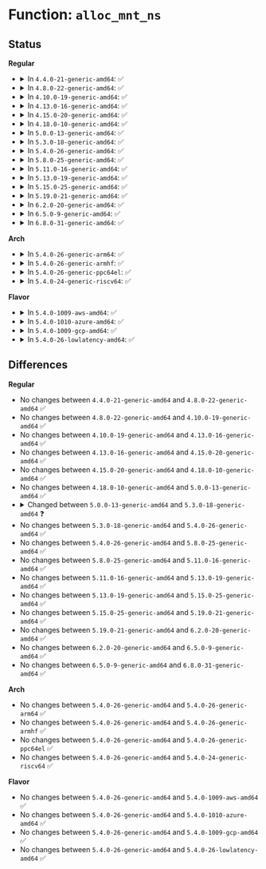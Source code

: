 # Function: <code>alloc_mnt_ns</code>

## Status
<b>Regular</b>
<ul>
<li>
<details>
<summary>In <code>4.4.0-21-generic-amd64</code>: ✅</summary>

```c
struct mnt_namespace * alloc_mnt_ns(struct user_namespace * user_ns)
```

```json
{
  "name": "alloc_mnt_ns",
  "collision_type": "Unique Static",
  "inline_type": "No",
  "funcs": [
    {
      "addr": 18446744071581120160,
      "name": "alloc_mnt_ns",
      "external": false,
      "loc": "fs/namespace.c:2753",
      "file": "fs/namespace.c",
      "inline": "seen, unknown",
      "caller_inline": [],
      "caller_func": [
        "fs/namespace.c:copy_mnt_ns"
      ]
    }
  ],
  "symbols": [
    {
      "addr": 18446744071581120160,
      "name": "alloc_mnt_ns",
      "section": ".text",
      "bind": "STB_LOCAL",
      "size": 215
    }
  ]
}
```
</details>
</li>
<li>
<details>
<summary>In <code>4.8.0-22-generic-amd64</code>: ✅</summary>

```c
struct mnt_namespace * alloc_mnt_ns(struct user_namespace * user_ns)
```

```json
{
  "name": "alloc_mnt_ns",
  "collision_type": "Unique Static",
  "inline_type": "No",
  "funcs": [
    {
      "addr": 18446744071581285904,
      "name": "alloc_mnt_ns",
      "external": false,
      "loc": "fs/namespace.c:2740",
      "file": "fs/namespace.c",
      "inline": "seen, unknown",
      "caller_inline": [],
      "caller_func": [
        "fs/namespace.c:copy_mnt_ns"
      ]
    }
  ],
  "symbols": [
    {
      "addr": 18446744071581285904,
      "name": "alloc_mnt_ns",
      "section": ".text",
      "bind": "STB_LOCAL",
      "size": 215
    }
  ]
}
```
</details>
</li>
<li>
<details>
<summary>In <code>4.10.0-19-generic-amd64</code>: ✅</summary>

```c
struct mnt_namespace * alloc_mnt_ns(struct user_namespace * user_ns)
```

```json
{
  "name": "alloc_mnt_ns",
  "collision_type": "Unique Static",
  "inline_type": "No",
  "funcs": [
    {
      "addr": 18446744071581364464,
      "name": "alloc_mnt_ns",
      "external": false,
      "loc": "fs/namespace.c:2870",
      "file": "fs/namespace.c",
      "inline": "seen, unknown",
      "caller_inline": [],
      "caller_func": [
        "fs/namespace.c:copy_mnt_ns"
      ]
    }
  ],
  "symbols": [
    {
      "addr": 18446744071581364464,
      "name": "alloc_mnt_ns",
      "section": ".text",
      "bind": "STB_LOCAL",
      "size": 319
    }
  ]
}
```
</details>
</li>
<li>
<details>
<summary>In <code>4.13.0-16-generic-amd64</code>: ✅</summary>

```c
struct mnt_namespace * alloc_mnt_ns(struct user_namespace * user_ns)
```

```json
{
  "name": "alloc_mnt_ns",
  "collision_type": "Unique Static",
  "inline_type": "No",
  "funcs": [
    {
      "addr": 18446744071581419840,
      "name": "alloc_mnt_ns",
      "external": false,
      "loc": "fs/namespace.c:2812",
      "file": "fs/namespace.c",
      "inline": "seen, unknown",
      "caller_inline": [],
      "caller_func": [
        "fs/namespace.c:copy_mnt_ns"
      ]
    }
  ],
  "symbols": [
    {
      "addr": 18446744071581419840,
      "name": "alloc_mnt_ns",
      "section": ".text",
      "bind": "STB_LOCAL",
      "size": 326
    }
  ]
}
```
</details>
</li>
<li>
<details>
<summary>In <code>4.15.0-20-generic-amd64</code>: ✅</summary>

```c
struct mnt_namespace * alloc_mnt_ns(struct user_namespace * user_ns)
```

```json
{
  "name": "alloc_mnt_ns",
  "collision_type": "Unique Static",
  "inline_type": "No",
  "funcs": [
    {
      "addr": 18446744071581561456,
      "name": "alloc_mnt_ns",
      "external": false,
      "loc": "fs/namespace.c:2885",
      "file": "fs/namespace.c",
      "inline": "seen, unknown",
      "caller_inline": [],
      "caller_func": [
        "fs/namespace.c:copy_mnt_ns"
      ]
    }
  ],
  "symbols": [
    {
      "addr": 18446744071581561456,
      "name": "alloc_mnt_ns",
      "section": ".text",
      "bind": "STB_LOCAL",
      "size": 326
    }
  ]
}
```
</details>
</li>
<li>
<details>
<summary>In <code>4.18.0-10-generic-amd64</code>: ✅</summary>

```c
struct mnt_namespace * alloc_mnt_ns(struct user_namespace * user_ns)
```

```json
{
  "name": "alloc_mnt_ns",
  "collision_type": "Unique Static",
  "inline_type": "No",
  "funcs": [
    {
      "addr": 18446744071581717600,
      "name": "alloc_mnt_ns",
      "external": false,
      "loc": "fs/namespace.c:2916",
      "file": "fs/namespace.c",
      "inline": "seen, unknown",
      "caller_inline": [],
      "caller_func": [
        "fs/namespace.c:copy_mnt_ns"
      ]
    }
  ],
  "symbols": [
    {
      "addr": 18446744071581717600,
      "name": "alloc_mnt_ns",
      "section": ".text",
      "bind": "STB_LOCAL",
      "size": 326
    }
  ]
}
```
</details>
</li>
<li>
<details>
<summary>In <code>5.0.0-13-generic-amd64</code>: ✅</summary>

```c
struct mnt_namespace * alloc_mnt_ns(struct user_namespace * user_ns)
```

```json
{
  "name": "alloc_mnt_ns",
  "collision_type": "Unique Static",
  "inline_type": "No",
  "funcs": [
    {
      "addr": 18446744071581804400,
      "name": "alloc_mnt_ns",
      "external": false,
      "loc": "fs/namespace.c:2888",
      "file": "fs/namespace.c",
      "inline": "seen, unknown",
      "caller_inline": [],
      "caller_func": [
        "fs/namespace.c:copy_mnt_ns"
      ]
    }
  ],
  "symbols": [
    {
      "addr": 18446744071581804400,
      "name": "alloc_mnt_ns",
      "section": ".text",
      "bind": "STB_LOCAL",
      "size": 326
    }
  ]
}
```
</details>
</li>
<li>
<details>
<summary>In <code>5.3.0-18-generic-amd64</code>: ✅</summary>

```c
struct mnt_namespace * alloc_mnt_ns(struct user_namespace * user_ns, bool anon)
```

```json
{
  "name": "alloc_mnt_ns",
  "collision_type": "Unique Static",
  "inline_type": "No",
  "funcs": [
    {
      "addr": 18446744071581923696,
      "name": "alloc_mnt_ns",
      "external": false,
      "loc": "fs/namespace.c:3155",
      "file": "fs/namespace.c",
      "inline": "seen, unknown",
      "caller_inline": [],
      "caller_func": [
        "fs/namespace.c:__ia32_sys_fsmount",
        "fs/namespace.c:__x64_sys_fsmount",
        "fs/namespace.c:mount_subtree",
        "fs/namespace.c:copy_mnt_ns",
        "fs/namespace.c:open_detached_copy",
        "fs/namespace.c:mnt_init"
      ]
    }
  ],
  "symbols": [
    {
      "addr": 18446744071581923696,
      "name": "alloc_mnt_ns",
      "section": ".text",
      "bind": "STB_LOCAL",
      "size": 303
    }
  ]
}
```
</details>
</li>
<li>
<details>
<summary>In <code>5.4.0-26-generic-amd64</code>: ✅</summary>

```c
struct mnt_namespace * alloc_mnt_ns(struct user_namespace * user_ns, bool anon)
```

```json
{
  "name": "alloc_mnt_ns",
  "collision_type": "Unique Static",
  "inline_type": "No",
  "funcs": [
    {
      "addr": 18446744071581996096,
      "name": "alloc_mnt_ns",
      "external": false,
      "loc": "fs/namespace.c:3186",
      "file": "fs/namespace.c",
      "inline": "seen, unknown",
      "caller_inline": [],
      "caller_func": [
        "fs/namespace.c:__ia32_sys_fsmount",
        "fs/namespace.c:__x64_sys_fsmount",
        "fs/namespace.c:mount_subtree",
        "fs/namespace.c:copy_mnt_ns",
        "fs/namespace.c:open_detached_copy",
        "fs/namespace.c:mnt_init"
      ]
    }
  ],
  "symbols": [
    {
      "addr": 18446744071581996096,
      "name": "alloc_mnt_ns",
      "section": ".text",
      "bind": "STB_LOCAL",
      "size": 303
    }
  ]
}
```
</details>
</li>
<li>
<details>
<summary>In <code>5.8.0-25-generic-amd64</code>: ✅</summary>

```c
struct mnt_namespace * alloc_mnt_ns(struct user_namespace * user_ns, bool anon)
```

```json
{
  "name": "alloc_mnt_ns",
  "collision_type": "Unique Static",
  "inline_type": "No",
  "funcs": [
    {
      "addr": 18446744071582231296,
      "name": "alloc_mnt_ns",
      "external": false,
      "loc": "fs/namespace.c:3244",
      "file": "fs/namespace.c",
      "inline": "seen, unknown",
      "caller_inline": [],
      "caller_func": [
        "fs/namespace.c:init_mount_tree",
        "fs/namespace.c:__do_sys_fsmount",
        "fs/namespace.c:mount_subtree",
        "fs/namespace.c:copy_mnt_ns",
        "fs/namespace.c:open_detached_copy"
      ]
    }
  ],
  "symbols": [
    {
      "addr": 18446744071582231296,
      "name": "alloc_mnt_ns",
      "section": ".text",
      "bind": "STB_LOCAL",
      "size": 316
    }
  ]
}
```
</details>
</li>
<li>
<details>
<summary>In <code>5.11.0-16-generic-amd64</code>: ✅</summary>

```c
struct mnt_namespace * alloc_mnt_ns(struct user_namespace * user_ns, bool anon)
```

```json
{
  "name": "alloc_mnt_ns",
  "collision_type": "Unique Static",
  "inline_type": "No",
  "funcs": [
    {
      "addr": 18446744071582280976,
      "name": "alloc_mnt_ns",
      "external": false,
      "loc": "fs/namespace.c:3266",
      "file": "fs/namespace.c",
      "inline": "seen, unknown",
      "caller_inline": [],
      "caller_func": [
        "fs/namespace.c:init_mount_tree",
        "fs/namespace.c:__do_sys_fsmount",
        "fs/namespace.c:mount_subtree",
        "fs/namespace.c:copy_mnt_ns",
        "fs/namespace.c:open_detached_copy"
      ]
    }
  ],
  "symbols": [
    {
      "addr": 18446744071582280976,
      "name": "alloc_mnt_ns",
      "section": ".text",
      "bind": "STB_LOCAL",
      "size": 374
    }
  ]
}
```
</details>
</li>
<li>
<details>
<summary>In <code>5.13.0-19-generic-amd64</code>: ✅</summary>

```c
struct mnt_namespace * alloc_mnt_ns(struct user_namespace * user_ns, bool anon)
```

```json
{
  "name": "alloc_mnt_ns",
  "collision_type": "Unique Static",
  "inline_type": "No",
  "funcs": [
    {
      "addr": 18446744071582306832,
      "name": "alloc_mnt_ns",
      "external": false,
      "loc": "fs/namespace.c:3299",
      "file": "fs/namespace.c",
      "inline": "seen, unknown",
      "caller_inline": [],
      "caller_func": [
        "fs/namespace.c:__do_sys_fsmount",
        "fs/namespace.c:mount_subtree",
        "fs/namespace.c:copy_mnt_ns",
        "fs/namespace.c:__do_sys_open_tree",
        "fs/namespace.c:mnt_init"
      ]
    }
  ],
  "symbols": [
    {
      "addr": 18446744071582306832,
      "name": "alloc_mnt_ns",
      "section": ".text",
      "bind": "STB_LOCAL",
      "size": 374
    }
  ]
}
```
</details>
</li>
<li>
<details>
<summary>In <code>5.15.0-25-generic-amd64</code>: ✅</summary>

```c
struct mnt_namespace * alloc_mnt_ns(struct user_namespace * user_ns, bool anon)
```

```json
{
  "name": "alloc_mnt_ns",
  "collision_type": "Unique Static",
  "inline_type": "No",
  "funcs": [
    {
      "addr": 18446744071582626272,
      "name": "alloc_mnt_ns",
      "external": false,
      "loc": "fs/namespace.c:3373",
      "file": "fs/namespace.c",
      "inline": "seen, unknown",
      "caller_inline": [],
      "caller_func": [
        "fs/namespace.c:__do_sys_fsmount",
        "fs/namespace.c:mount_subtree",
        "fs/namespace.c:copy_mnt_ns",
        "fs/namespace.c:__do_sys_open_tree",
        "fs/namespace.c:mnt_init"
      ]
    }
  ],
  "symbols": [
    {
      "addr": 18446744071582626272,
      "name": "alloc_mnt_ns",
      "section": ".text",
      "bind": "STB_LOCAL",
      "size": 374
    }
  ]
}
```
</details>
</li>
<li>
<details>
<summary>In <code>5.19.0-21-generic-amd64</code>: ✅</summary>

```c
struct mnt_namespace * alloc_mnt_ns(struct user_namespace * user_ns, bool anon)
```

```json
{
  "name": "alloc_mnt_ns",
  "collision_type": "Unique Static",
  "inline_type": "No",
  "funcs": [
    {
      "addr": 18446744071583164992,
      "name": "alloc_mnt_ns",
      "external": false,
      "loc": "fs/namespace.c:3416",
      "file": "fs/namespace.c",
      "inline": "seen, unknown",
      "caller_inline": [],
      "caller_func": [
        "fs/namespace.c:__do_sys_fsmount",
        "fs/namespace.c:mount_subtree",
        "fs/namespace.c:copy_mnt_ns",
        "fs/namespace.c:open_detached_copy",
        "fs/namespace.c:mnt_init"
      ]
    }
  ],
  "symbols": [
    {
      "addr": 18446744071583164992,
      "name": "alloc_mnt_ns",
      "section": ".text",
      "bind": "STB_LOCAL",
      "size": 379
    }
  ]
}
```
</details>
</li>
<li>
<details>
<summary>In <code>6.2.0-20-generic-amd64</code>: ✅</summary>

```c
struct mnt_namespace * alloc_mnt_ns(struct user_namespace * user_ns, bool anon)
```

```json
{
  "name": "alloc_mnt_ns",
  "collision_type": "Unique Static",
  "inline_type": "No",
  "funcs": [
    {
      "addr": 18446744071583741104,
      "name": "alloc_mnt_ns",
      "external": false,
      "loc": "fs/namespace.c:3521",
      "file": "fs/namespace.c",
      "inline": "seen, unknown",
      "caller_inline": [],
      "caller_func": [
        "fs/namespace.c:__do_sys_fsmount",
        "fs/namespace.c:mount_subtree",
        "fs/namespace.c:copy_mnt_ns",
        "fs/namespace.c:open_detached_copy",
        "fs/namespace.c:mnt_init"
      ]
    }
  ],
  "symbols": [
    {
      "addr": 18446744071583741104,
      "name": "alloc_mnt_ns",
      "section": ".text",
      "bind": "STB_LOCAL",
      "size": 379
    }
  ]
}
```
</details>
</li>
<li>
<details>
<summary>In <code>6.5.0-9-generic-amd64</code>: ✅</summary>

```c
struct mnt_namespace * alloc_mnt_ns(struct user_namespace * user_ns, bool anon)
```

```json
{
  "name": "alloc_mnt_ns",
  "collision_type": "Unique Static",
  "inline_type": "No",
  "funcs": [
    {
      "addr": 18446744071583957680,
      "name": "alloc_mnt_ns",
      "external": false,
      "loc": "fs/namespace.c:3708",
      "file": "fs/namespace.c",
      "inline": "seen, unknown",
      "caller_inline": [],
      "caller_func": [
        "fs/namespace.c:__do_sys_fsmount",
        "fs/namespace.c:mount_subtree",
        "fs/namespace.c:copy_mnt_ns",
        "fs/namespace.c:open_detached_copy",
        "fs/namespace.c:mnt_init"
      ]
    }
  ],
  "symbols": [
    {
      "addr": 18446744071583957680,
      "name": "alloc_mnt_ns",
      "section": ".text",
      "bind": "STB_LOCAL",
      "size": 379
    }
  ]
}
```
</details>
</li>
<li>
<details>
<summary>In <code>6.8.0-31-generic-amd64</code>: ✅</summary>

```c
struct mnt_namespace * alloc_mnt_ns(struct user_namespace * user_ns, bool anon)
```

```json
{
  "name": "alloc_mnt_ns",
  "collision_type": "Unique Static",
  "inline_type": "No",
  "funcs": [
    {
      "addr": 18446744071584167296,
      "name": "alloc_mnt_ns",
      "external": false,
      "loc": "fs/namespace.c:3725",
      "file": "fs/namespace.c",
      "inline": "seen, unknown",
      "caller_inline": [],
      "caller_func": [
        "fs/namespace.c:__do_sys_fsmount",
        "fs/namespace.c:mount_subtree",
        "fs/namespace.c:copy_mnt_ns",
        "fs/namespace.c:open_detached_copy",
        "fs/namespace.c:mnt_init"
      ]
    }
  ],
  "symbols": [
    {
      "addr": 18446744071584167296,
      "name": "alloc_mnt_ns",
      "section": ".text",
      "bind": "STB_LOCAL",
      "size": 364
    }
  ]
}
```
</details>
</li>
</ul>
<b>Arch</b>
<ul>
<li>
<details>
<summary>In <code>5.4.0-26-generic-arm64</code>: ✅</summary>

```c
struct mnt_namespace * alloc_mnt_ns(struct user_namespace * user_ns, bool anon)
```

```json
{
  "name": "alloc_mnt_ns",
  "collision_type": "Unique Static",
  "inline_type": "No",
  "funcs": [
    {
      "addr": 18446603336493517856,
      "name": "alloc_mnt_ns",
      "external": false,
      "loc": "fs/namespace.c:3186",
      "file": "fs/namespace.c",
      "inline": "seen, unknown",
      "caller_inline": [],
      "caller_func": [
        "fs/namespace.c:__arm64_sys_fsmount",
        "fs/namespace.c:mount_subtree",
        "fs/namespace.c:copy_mnt_ns",
        "fs/namespace.c:__arm64_sys_open_tree",
        "fs/namespace.c:mnt_init"
      ]
    }
  ],
  "symbols": [
    {
      "addr": 18446603336493517856,
      "name": "alloc_mnt_ns",
      "section": ".text",
      "bind": "STB_LOCAL",
      "size": 368
    }
  ]
}
```
</details>
</li>
<li>
<details>
<summary>In <code>5.4.0-26-generic-armhf</code>: ✅</summary>

```c
struct mnt_namespace * alloc_mnt_ns(struct user_namespace * user_ns, bool anon)
```

```json
{
  "name": "alloc_mnt_ns",
  "collision_type": "Unique Static",
  "inline_type": "No",
  "funcs": [
    {
      "addr": 3227068736,
      "name": "alloc_mnt_ns",
      "external": false,
      "loc": "fs/namespace.c:3186",
      "file": "fs/namespace.c",
      "inline": "seen, unknown",
      "caller_inline": [],
      "caller_func": [
        "fs/namespace.c:__se_sys_fsmount",
        "fs/namespace.c:mount_subtree",
        "fs/namespace.c:copy_mnt_ns",
        "fs/namespace.c:__se_sys_open_tree",
        "fs/namespace.c:mnt_init"
      ]
    }
  ],
  "symbols": [
    {
      "addr": 3227068736,
      "name": "alloc_mnt_ns",
      "section": ".text",
      "bind": "STB_LOCAL",
      "size": 360
    }
  ]
}
```
</details>
</li>
<li>
<details>
<summary>In <code>5.4.0-26-generic-ppc64el</code>: ✅</summary>

```c
struct mnt_namespace * alloc_mnt_ns(struct user_namespace * user_ns, bool anon)
```

```json
{
  "name": "alloc_mnt_ns",
  "collision_type": "Unique Static",
  "inline_type": "No",
  "funcs": [
    {
      "addr": 13835058055287081744,
      "name": "alloc_mnt_ns",
      "external": false,
      "loc": "fs/namespace.c:3186",
      "file": "fs/namespace.c",
      "inline": "seen, unknown",
      "caller_inline": [],
      "caller_func": [
        "fs/namespace.c:__se_sys_fsmount",
        "fs/namespace.c:mount_subtree",
        "fs/namespace.c:copy_mnt_ns",
        "fs/namespace.c:__se_sys_open_tree",
        "fs/namespace.c:mnt_init"
      ]
    }
  ],
  "symbols": [
    {
      "addr": 13835058055287081744,
      "name": "alloc_mnt_ns",
      "section": ".text",
      "bind": "STB_LOCAL",
      "size": 436
    }
  ]
}
```
</details>
</li>
<li>
<details>
<summary>In <code>5.4.0-24-generic-riscv64</code>: ✅</summary>

```c
struct mnt_namespace * alloc_mnt_ns(struct user_namespace * user_ns, bool anon)
```

```json
{
  "name": "alloc_mnt_ns",
  "collision_type": "Unique Static",
  "inline_type": "No",
  "funcs": [
    {
      "addr": 18446743936273183614,
      "name": "alloc_mnt_ns",
      "external": false,
      "loc": "fs/namespace.c:3186",
      "file": "fs/namespace.c",
      "inline": "seen, unknown",
      "caller_inline": [],
      "caller_func": [
        "fs/namespace.c:__se_sys_fsmount",
        "fs/namespace.c:mount_subtree",
        "fs/namespace.c:copy_mnt_ns",
        "fs/namespace.c:__se_sys_open_tree",
        "fs/namespace.c:mnt_init"
      ]
    }
  ],
  "symbols": [
    {
      "addr": 18446743936273183614,
      "name": "alloc_mnt_ns",
      "section": ".text",
      "bind": "STB_LOCAL",
      "size": 268
    }
  ]
}
```
</details>
</li>
</ul>
<b>Flavor</b>
<ul>
<li>
<details>
<summary>In <code>5.4.0-1009-aws-amd64</code>: ✅</summary>

```c
struct mnt_namespace * alloc_mnt_ns(struct user_namespace * user_ns, bool anon)
```

```json
{
  "name": "alloc_mnt_ns",
  "collision_type": "Unique Static",
  "inline_type": "No",
  "funcs": [
    {
      "addr": 18446744071581964832,
      "name": "alloc_mnt_ns",
      "external": false,
      "loc": "fs/namespace.c:3186",
      "file": "fs/namespace.c",
      "inline": "seen, unknown",
      "caller_inline": [],
      "caller_func": [
        "fs/namespace.c:__ia32_sys_fsmount",
        "fs/namespace.c:__x64_sys_fsmount",
        "fs/namespace.c:mount_subtree",
        "fs/namespace.c:copy_mnt_ns",
        "fs/namespace.c:open_detached_copy",
        "fs/namespace.c:mnt_init"
      ]
    }
  ],
  "symbols": [
    {
      "addr": 18446744071581964832,
      "name": "alloc_mnt_ns",
      "section": ".text",
      "bind": "STB_LOCAL",
      "size": 303
    }
  ]
}
```
</details>
</li>
<li>
<details>
<summary>In <code>5.4.0-1010-azure-amd64</code>: ✅</summary>

```c
struct mnt_namespace * alloc_mnt_ns(struct user_namespace * user_ns, bool anon)
```

```json
{
  "name": "alloc_mnt_ns",
  "collision_type": "Unique Static",
  "inline_type": "No",
  "funcs": [
    {
      "addr": 18446744071581902400,
      "name": "alloc_mnt_ns",
      "external": false,
      "loc": "fs/namespace.c:3186",
      "file": "fs/namespace.c",
      "inline": "seen, unknown",
      "caller_inline": [],
      "caller_func": [
        "fs/namespace.c:__ia32_sys_fsmount",
        "fs/namespace.c:__x64_sys_fsmount",
        "fs/namespace.c:mount_subtree",
        "fs/namespace.c:copy_mnt_ns",
        "fs/namespace.c:open_detached_copy",
        "fs/namespace.c:mnt_init"
      ]
    }
  ],
  "symbols": [
    {
      "addr": 18446744071581902400,
      "name": "alloc_mnt_ns",
      "section": ".text",
      "bind": "STB_LOCAL",
      "size": 303
    }
  ]
}
```
</details>
</li>
<li>
<details>
<summary>In <code>5.4.0-1009-gcp-amd64</code>: ✅</summary>

```c
struct mnt_namespace * alloc_mnt_ns(struct user_namespace * user_ns, bool anon)
```

```json
{
  "name": "alloc_mnt_ns",
  "collision_type": "Unique Static",
  "inline_type": "No",
  "funcs": [
    {
      "addr": 18446744071581956112,
      "name": "alloc_mnt_ns",
      "external": false,
      "loc": "fs/namespace.c:3186",
      "file": "fs/namespace.c",
      "inline": "seen, unknown",
      "caller_inline": [],
      "caller_func": [
        "fs/namespace.c:__ia32_sys_fsmount",
        "fs/namespace.c:__x64_sys_fsmount",
        "fs/namespace.c:mount_subtree",
        "fs/namespace.c:copy_mnt_ns",
        "fs/namespace.c:open_detached_copy",
        "fs/namespace.c:mnt_init"
      ]
    }
  ],
  "symbols": [
    {
      "addr": 18446744071581956112,
      "name": "alloc_mnt_ns",
      "section": ".text",
      "bind": "STB_LOCAL",
      "size": 303
    }
  ]
}
```
</details>
</li>
<li>
<details>
<summary>In <code>5.4.0-26-lowlatency-amd64</code>: ✅</summary>

```c
struct mnt_namespace * alloc_mnt_ns(struct user_namespace * user_ns, bool anon)
```

```json
{
  "name": "alloc_mnt_ns",
  "collision_type": "Unique Static",
  "inline_type": "No",
  "funcs": [
    {
      "addr": 18446744071582026528,
      "name": "alloc_mnt_ns",
      "external": false,
      "loc": "fs/namespace.c:3186",
      "file": "fs/namespace.c",
      "inline": "seen, unknown",
      "caller_inline": [],
      "caller_func": [
        "fs/namespace.c:__ia32_sys_fsmount",
        "fs/namespace.c:__x64_sys_fsmount",
        "fs/namespace.c:mount_subtree",
        "fs/namespace.c:copy_mnt_ns",
        "fs/namespace.c:open_detached_copy",
        "fs/namespace.c:mnt_init"
      ]
    }
  ],
  "symbols": [
    {
      "addr": 18446744071582026528,
      "name": "alloc_mnt_ns",
      "section": ".text",
      "bind": "STB_LOCAL",
      "size": 303
    }
  ]
}
```
</details>
</li>
</ul>

## Differences
<b>Regular</b>
<ul>
<li>
No changes between <code>4.4.0-21-generic-amd64</code> and <code>4.8.0-22-generic-amd64</code> ✅
</li>
<li>
No changes between <code>4.8.0-22-generic-amd64</code> and <code>4.10.0-19-generic-amd64</code> ✅
</li>
<li>
No changes between <code>4.10.0-19-generic-amd64</code> and <code>4.13.0-16-generic-amd64</code> ✅
</li>
<li>
No changes between <code>4.13.0-16-generic-amd64</code> and <code>4.15.0-20-generic-amd64</code> ✅
</li>
<li>
No changes between <code>4.15.0-20-generic-amd64</code> and <code>4.18.0-10-generic-amd64</code> ✅
</li>
<li>
No changes between <code>4.18.0-10-generic-amd64</code> and <code>5.0.0-13-generic-amd64</code> ✅
</li>
<li>
<details>
<summary>Changed between <code>5.0.0-13-generic-amd64</code> and <code>5.3.0-18-generic-amd64</code> ❓</summary>
<ul>
<li>
<b>Param added. </b>
<code>bool anon</code>
</li>
</ul>
</details>
</li>
<li>
No changes between <code>5.3.0-18-generic-amd64</code> and <code>5.4.0-26-generic-amd64</code> ✅
</li>
<li>
No changes between <code>5.4.0-26-generic-amd64</code> and <code>5.8.0-25-generic-amd64</code> ✅
</li>
<li>
No changes between <code>5.8.0-25-generic-amd64</code> and <code>5.11.0-16-generic-amd64</code> ✅
</li>
<li>
No changes between <code>5.11.0-16-generic-amd64</code> and <code>5.13.0-19-generic-amd64</code> ✅
</li>
<li>
No changes between <code>5.13.0-19-generic-amd64</code> and <code>5.15.0-25-generic-amd64</code> ✅
</li>
<li>
No changes between <code>5.15.0-25-generic-amd64</code> and <code>5.19.0-21-generic-amd64</code> ✅
</li>
<li>
No changes between <code>5.19.0-21-generic-amd64</code> and <code>6.2.0-20-generic-amd64</code> ✅
</li>
<li>
No changes between <code>6.2.0-20-generic-amd64</code> and <code>6.5.0-9-generic-amd64</code> ✅
</li>
<li>
No changes between <code>6.5.0-9-generic-amd64</code> and <code>6.8.0-31-generic-amd64</code> ✅
</li>
</ul>
<b>Arch</b>
<ul>
<li>
No changes between <code>5.4.0-26-generic-amd64</code> and <code>5.4.0-26-generic-arm64</code> ✅
</li>
<li>
No changes between <code>5.4.0-26-generic-amd64</code> and <code>5.4.0-26-generic-armhf</code> ✅
</li>
<li>
No changes between <code>5.4.0-26-generic-amd64</code> and <code>5.4.0-26-generic-ppc64el</code> ✅
</li>
<li>
No changes between <code>5.4.0-26-generic-amd64</code> and <code>5.4.0-24-generic-riscv64</code> ✅
</li>
</ul>
<b>Flavor</b>
<ul>
<li>
No changes between <code>5.4.0-26-generic-amd64</code> and <code>5.4.0-1009-aws-amd64</code> ✅
</li>
<li>
No changes between <code>5.4.0-26-generic-amd64</code> and <code>5.4.0-1010-azure-amd64</code> ✅
</li>
<li>
No changes between <code>5.4.0-26-generic-amd64</code> and <code>5.4.0-1009-gcp-amd64</code> ✅
</li>
<li>
No changes between <code>5.4.0-26-generic-amd64</code> and <code>5.4.0-26-lowlatency-amd64</code> ✅
</li>
</ul>
